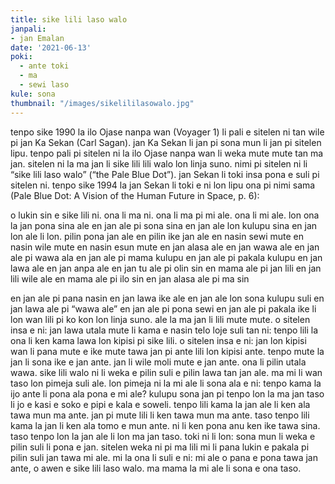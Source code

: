 ```yaml
---
title: sike lili laso walo
janpali:
- jan Emalan
date: '2021-06-13'
poki:
  - ante toki
  - ma
  - sewi laso
kule: sona
thumbnail: "/images/sikelililasowalo.jpg"
---
```


tenpo sike 1990 la ilo Ojase nanpa wan (Voyager 1) li pali e sitelen ni tan wile pi jan Ka
Sekan (Carl Sagan). jan Ka Sekan li jan pi sona mun li jan pi sitelen lipu. tenpo pali pi
sitelen ni la ilo Ojase nanpa wan li weka mute mute tan ma jan. sitelen ni la ma jan li
sike lili lili walo lon linja suno.
nimi pi sitelen ni li “sike lili laso walo” (“the Pale Blue Dot”). jan Sekan li toki insa pona
e suli pi sitelen ni. tenpo sike 1994 la jan Sekan li toki e ni lon lipu ona pi nimi sama
(Pale Blue Dot: A Vision of the Human Future in Space, p. 6):

o lukin sin e sike lili ni. ona li ma ni. ona li ma pi mi ale. ona li mi ale.
lon ona la jan pona sina ale
en jan ale pi sona sina
en jan ale lon kulupu sina
en jan lon ale li lon.
pilin pona jan ale
en pilin ike jan ale
en nasin sewi mute
en nasin wile mute
en nasin esun mute
en jan alasa ale
en jan wawa ale
en jan ale pi wawa ala
en jan ale pi mama kulupu
en jan ale pi pakala kulupu
en jan lawa ale
en jan anpa ale
en jan tu ale pi olin sin
en mama ale pi jan lili
en jan lili wile ale
en mama ale pi ilo sin
en jan alasa ale pi ma sin


en jan ale pi pana nasin
en jan lawa ike ale
en jan ale lon sona kulupu suli
en jan lawa ale pi “wawa ale”
en jan ale pi pona sewi
en jan ale pi pakala ike
li lon wan lili pi ko kon lon linja suno.
ale la ma jan li lili mute mute.
o sitelen insa e ni: jan lawa utala mute li kama e nasin telo loje suli tan ni:
tenpo lili la ona li ken kama lawa lon kipisi pi sike lili. o sitelen insa e ni: jan lon
kipisi wan li pana mute e ike mute tawa jan pi ante lili lon kipisi ante. tenpo
mute la jan li sona ike e jan ante. jan li wile moli mute e jan ante. ona li pilin
utala wawa.
sike lili walo ni li weka e pilin suli e pilin lawa tan jan ale. ma mi li wan taso lon
pimeja suli ale. lon pimeja ni la mi ale li sona ala e ni: tenpo kama la ijo ante li
pona ala pona e mi ale?
kulupu sona jan pi tenpo lon la ma jan taso li jo e kasi e soko e pipi e kala e
soweli. tenpo lili kama la jan ale li ken ala tawa mun ma ante. jan pi mute lili li
ken tawa mun ma ante. taso tenpo lili kama la jan li ken ala tomo e mun ante.
ni li ken pona anu ken ike tawa sina. taso tenpo lon la jan ale li lon ma jan taso.
toki ni li lon: sona mun li weka e pilin suli li pona e jan. sitelen weka ni pi ma lili
mi li pana lukin e pakala pi pilin suli jan tawa mi ale. mi la ona li suli e ni: mi ale
o pana e pona tawa jan ante, o awen e sike lili laso walo. ma mama la mi ale li
sona e ona taso.
